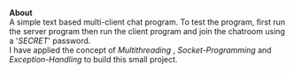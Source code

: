 **About**<br/>
A simple text based multi-client chat program. To test the program, first run the server program then run the client program and join the chatroom using a '_SECRET_' password.<br/>I have applied the concept of _Multithreading_ , _Socket-Programming_ and _Exception-Handling_ to build this small project.
